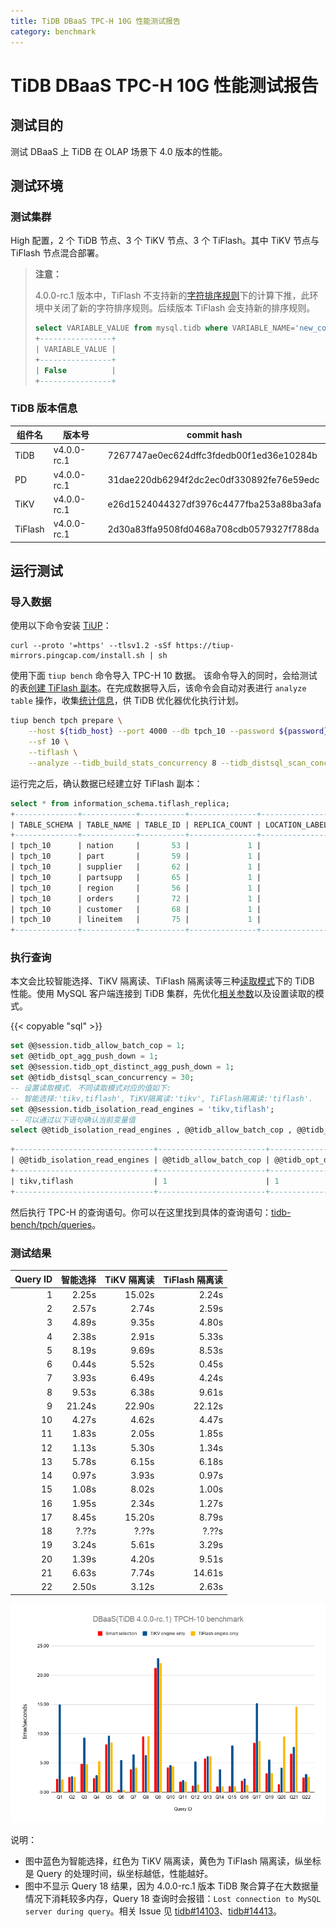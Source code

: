 ```yaml
---
title: TiDB DBaaS TPC-H 10G 性能测试报告
category: benchmark
---
```


# TiDB DBaaS TPC-H 10G 性能测试报告

## 测试目的

测试 DBaaS 上 TiDB 在 OLAP 场景下 4.0 版本的性能。

## 测试环境

### 测试集群

High 配置，2 个 TiDB 节点、3 个 TiKV 节点、3 个 TiFlash。其中 TiKV 节点与 TiFlash 节点混合部署。

> **注意：**
>
> 4.0.0-rc.1 版本中，TiFlash 不支持新的[字符排序规则](/reference/sql/characterset-and-collation.md#排序规则支持)下的计算下推，此环境中关闭了新的字符排序规则。后续版本 TiFlash 会支持新的排序规则。
> 
> ```sql
> select VARIABLE_VALUE from mysql.tidb where VARIABLE_NAME='new_collation_enabled';
> +----------------+
> | VARIABLE_VALUE |
> +----------------+
> | False          |
> +----------------+
> ```

### TiDB 版本信息

|  组件名  |  版本号      | commit hash                                |
|---------|-------------|--------------------------------------------|
| TiDB    | v4.0.0-rc.1 | 7267747ae0ec624dffc3fdedb00f1ed36e10284b   |
| PD      | v4.0.0-rc.1 | 31dae220db6294f2dc2ec0df330892fe76e59edc   |
| TiKV    | v4.0.0-rc.1 | e26d1524044327df3976c4477fba253a88ba3afa   |
| TiFlash | v4.0.0-rc.1 | 2d30a83ffa9508fd0468a708cdb0579327f788da   |

## 运行测试

### 导入数据

使用以下命令安装 [TiUP](https://tiup.io/)：

```
curl --proto '=https' --tlsv1.2 -sSf https://tiup-mirrors.pingcap.com/install.sh | sh
```

使用下面 `tiup bench` 命令导入 TPC-H 10 数据。
该命令导入的同时，会给测试的表[创建 TiFlash 副本](/reference/tiflash/use-tiflash.md#按表构建-tiflash-副本)。在完成数据导入后，该命令会自动对表进行 `analyze table` 操作，收集[统计信息](/reference/performance/statistics.md)，供 TiDB 优化器优化执行计划。

```bash
tiup bench tpch prepare \
    --host ${tidb_host} --port 4000 --db tpch_10 --password ${password} \
    --sf 10 \
    --tiflash \
    --analyze --tidb_build_stats_concurrency 8 --tidb_distsql_scan_concurrency 30
```

运行完之后，确认数据已经建立好 TiFlash 副本：

```sql
select * from information_schema.tiflash_replica;
+--------------+------------+----------+---------------+-----------------+-----------+----------+
| TABLE_SCHEMA | TABLE_NAME | TABLE_ID | REPLICA_COUNT | LOCATION_LABELS | AVAILABLE | PROGRESS |
+--------------+------------+----------+---------------+-----------------+-----------+----------+
| tpch_10      | nation     |       53 |             1 |                 |         1 |        1 |
| tpch_10      | part       |       59 |             1 |                 |         1 |        1 |
| tpch_10      | supplier   |       62 |             1 |                 |         1 |        1 |
| tpch_10      | partsupp   |       65 |             1 |                 |         1 |        1 |
| tpch_10      | region     |       56 |             1 |                 |         1 |        1 |
| tpch_10      | orders     |       72 |             1 |                 |         1 |        1 |
| tpch_10      | customer   |       68 |             1 |                 |         1 |        1 |
| tpch_10      | lineitem   |       75 |             1 |                 |         1 |        1 |
+--------------+------------+----------+---------------+-----------------+-----------+----------+
```

### 执行查询

本文会比较智能选择、TiKV 隔离读、TiFlash 隔离读等三种[读取模式](/reference/tiflash/use-tiflash.md#使用-tidb-读取-tiflash)下的 TiDB 性能。使用 MySQL 客户端连接到 TiDB 集群，先优化[相关参数](/reference/tiflash/tune-performance.md#tidb-相关参数调优)以及设置读取的模式。

{{< copyable "sql" >}}

```sql
set @@session.tidb_allow_batch_cop = 1;
set @@tidb_opt_agg_push_down = 1;
set @@session.tidb_opt_distinct_agg_push_down = 1;
set @@tidb_distsql_scan_concurrency = 30;
-- 设置读取模式. 不同读取模式对应的值如下:
-- 智能选择:'tikv,tiflash', TiKV隔离读:'tikv', TiFlash隔离读:'tiflash'.
set @@session.tidb_isolation_read_engines = 'tikv,tiflash';
-- 可以通过以下语句确认当前变量值
select @@tidb_isolation_read_engines , @@tidb_allow_batch_cop , @@tidb_opt_distinct_agg_push_down , @@tidb_distsql_scan_concurrency;
```

```sql
+-------------------------------+------------------------+-----------------------------------+---------------------------------+
| @@tidb_isolation_read_engines | @@tidb_allow_batch_cop | @@tidb_opt_distinct_agg_push_down | @@tidb_distsql_scan_concurrency |
+-------------------------------+------------------------+-----------------------------------+---------------------------------+
| tikv,tiflash                  | 1                      | 1                                 | 30                              |
+-------------------------------+------------------------+-----------------------------------+---------------------------------+
```

然后执行 TPC-H 的查询语句。你可以在这里找到具体的查询语句：[tidb-bench/tpch/queries](https://github.com/pingcap/tidb-bench/tree/master/tpch/queries)。

### 测试结果

| Query ID |  智能选择  |  TiKV 隔离读  |  TiFlash 隔离读  | 
|--------:|-----------:|------------:|--------------:|
| 1       |      2.25s |      15.02s |         2.24s |
| 2       |      2.57s |       2.74s |         2.59s |
| 3       |      4.89s |       9.35s |         4.80s |
| 4       |      2.38s |       2.91s |         5.33s |
| 5       |      8.19s |       9.69s |         8.53s |
| 6       |      0.44s |       5.52s |         0.45s |
| 7       |      3.93s |       6.49s |         4.24s |
| 8       |      9.53s |       6.38s |         9.61s |
| 9       |     21.24s |      22.90s |        22.12s |
| 10      |      4.27s |       4.62s |         4.47s |
| 11      |      1.83s |       2.05s |         1.85s |
| 12      |      1.13s |       5.30s |         1.34s |
| 13      |      5.78s |       6.15s |         6.18s |
| 14      |      0.97s |       3.93s |         0.97s |
| 15      |      1.08s |       8.02s |         1.00s |
| 16      |      1.95s |       2.34s |         1.27s |
| 17      |      8.45s |      15.20s |         8.79s |
| 18      |      ?.??s |       ?.??s |         ?.??s |
| 19      |      3.24s |       5.61s |         3.29s |
| 20      |      1.39s |       4.20s |         9.51s |
| 21      |      6.63s |       7.74s |        14.61s |
| 22      |      2.50s |       3.12s |         2.63s |

![TPC-H Query Result](/media/tpch-query-result-v4.0-dbaas.png)

说明：

- 图中蓝色为智能选择，红色为 TiKV 隔离读，黄色为 TiFlash 隔离读，纵坐标是 Query 的处理时间，纵坐标越低，性能越好。
- 图中不显示 Query 18 结果，因为 4.0.0-rc.1 版本 TiDB 聚合算子在大数据量情况下消耗较多内存，Query 18 查询时会报错：`Lost connection to MySQL server during query`。相关 Issue 见 [tidb#14103](https://github.com/pingcap/tidb/issues/14103)、[tidb#14413](https://github.com/pingcap/tidb/issues/14413)。
